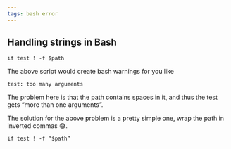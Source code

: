 ```yaml
---
tags: bash error
---
```


Handling strings in Bash
-

    if test ! -f $path
    
The above script would create bash warnings for you like

    test: too many arguments
    
The problem here is that the path contains spaces in it, and thus the test gets “more than one arguments”.

The solution for the above problem is a pretty simple one, wrap the path in inverted commas 😅.

    if test ! -f “$path”
